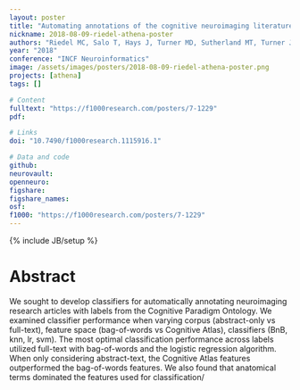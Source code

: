 ```yaml
---
layout: poster
title: "Automating annotations of the cognitive neuroimaging literature using ATHENA"
nickname: 2018-08-09-riedel-athena-poster
authors: "Riedel MC, Salo T, Hays J, Turner MD, Sutherland MT, Turner JA, Laird AR"
year: "2018"
conference: "INCF Neuroinformatics"
image: /assets/images/posters/2018-08-09-riedel-athena-poster.png
projects: [athena]
tags: []

# Content
fulltext: "https://f1000research.com/posters/7-1229"
pdf:

# Links
doi: "10.7490/f1000research.1115916.1"

# Data and code
github:
neurovault:
openneuro:
figshare:
figshare_names:
osf:
f1000: "https://f1000research.com/posters/7-1229"
---
```

{% include JB/setup %}

# Abstract
We sought to develop classifiers for automatically annotating neuroimaging research articles with labels from the Cognitive Paradigm Ontology. We examined classifier performance when varying corpus (abstract-only vs full-text), feature space (bag-of-words vs Cognitive Atlas), classifiers (BnB, knn, lr, svm). The most optimal classification performance across labels utilized full-text with bag-of-words and the logistic regression algorithm. When only considering abstract-text, the Cognitive Atlas features outperformed the bag-of-words features. We also found that anatomical terms dominated the features used for classification/
